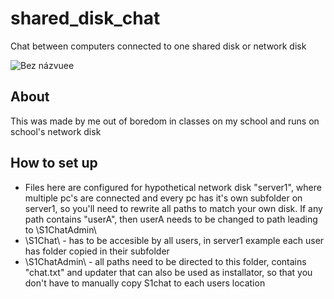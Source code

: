 # shared_disk_chat
Chat between computers connected to one shared disk or network disk

![Bez názvuee](https://user-images.githubusercontent.com/60501493/215567708-28241f5c-e6e2-4160-a4d8-310004907e44.png)

## About
This was made by me out of boredom in classes on my school and runs on school's network disk

## How to set up
- Files here are configured for hypothetical network disk "server1", where multiple pc's are connected and every pc has it's own subfolder on server1, so you'll need to rewrite all paths to match your own disk. If any path contains "userA", then userA needs to be changed to path leading to \S1ChatAdmin\
- \S1Chat\ - has to be accesible by all users, in server1 example each user has folder copied in their subfolder
- \S1ChatAdmin\ - all paths need to be directed to this folder, contains "chat.txt" and updater that can also be used as installator, so that you don't have to manually copy S1chat to each users location